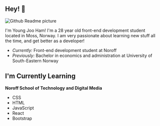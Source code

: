 <h2> Hey! 👋 </h2>  

![Github Readme picture](https://user-images.githubusercontent.com/100440331/207767486-4606a488-742a-4a67-97dc-295bc5d15674.jpg)



I'm Young Joo Ham! I'm a 28 year old front-end development student located in Moss, Norway. 
I am very passionate about learning new stuff all the time, and get better as a developer! 
- <i>Currently:</i> Front-end development student at Noroff 
- <i>Previously:</i> Bachelor in economics and administration at University of South-Eastern Norway 


<h2> I'm Currently Learning </h2>

__Noroff School of Technology and Digital Media__

 - CSS
 - HTML
 - JavaScript
 - React
 - Bootstrap

<!---
Youngjooham/Youngjooham is a ✨ special ✨ repository because its `README.md` (this file) appears on your GitHub profile.
You can click the Preview link to take a look at your changes.
--->
